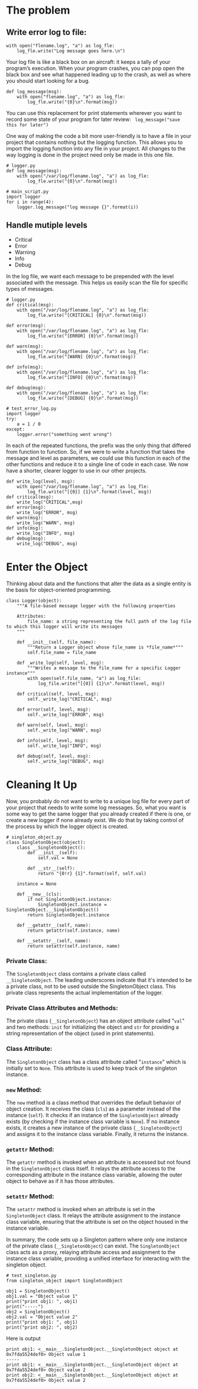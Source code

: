 # The problem

## Write error log to file:

```
with open("flename.log", "a") as log_fle:
    log_fle.write("Log message goes here.\n")
```

Your log file is like a black box on an aircraft: it keeps a tally of your program’s execution. When your program crashes, you can pop open the black box and see what happened leading up to the crash, as well as where you should start looking for a bug. 

```
def log_message(msg):
    with open("flename.log", "a") as log_fle:
        log_fle.write("{0}\n".format(msg))
```
You can use this replacement for print statements wherever you want to record some state of your program for later review:
``` log_message("save this for later")```

One way of making the code a bit more user-friendly is to have a file in your project that contains nothing but the logging function. This allows you to import the logging function into any file in your project. All changes to the way logging is done in the project need only be made in this one file.
```
# logger.py
def log_message(msg):
    with open("/var/log/flename.log", "a") as log_fle:
        log_fle.write("{0}\n".format(msg))
```

```
# main_script.py
import logger
for i in range(4):
    logger.log_message("log message {}".format(i))
```

## Handle mutiple levels 

- Critical
- Error
- Warning
- Info
- Debug

In the log file, we want each message to be prepended with the level associated with the message. This helps us easily scan the file for specific types of messages. 

```
# logger.py
def critical(msg):
    with open("/var/log/flename.log", "a") as log_fle:
        log_fle.write("[CRITICAL] {0}\n".format(msg))

def error(msg):
    with open("/var/log/flename.log", "a") as log_fle:
        log_fle.write("[ERROR] {0}\n".format(msg))

def warn(msg):
    with open("/var/log/flename.log", "a") as log_fle:
        log_fle.write("[WARN] {0}\n".format(msg))

def info(msg):
    with open("/var/log/flename.log", "a") as log_fle:
        log_fle.write("[INFO] {0}\n".format(msg))

def debug(msg):
    with open("/var/log/flename.log", "a") as log_fle:
        log_fle.write("[DEBUG] {0}\n".format(msg))
```

```
# test_error_log.py
import logger
try:
    a = 1 / 0
except:
    logger.error("something went wrong")
```

In each of the repeated functions, the prefix was the only thing that differed from function to function. So, if we were to write a function that takes the message and level as parameters, we could use this function in each of the other functions and reduce it to a single line of code in each case. 
We now have a shorter, clearer logger to use in our other projects.

```
def write_log(level, msg):
    with open("/var/log/flename.log", "a") as log_fle:
        log_fle.write("[{0}] {1}\n".format(level, msg))
def critical(msg):
    write_log("CRITICAL",msg)
def error(msg):
    write_log("ERROR", msg)
def warn(msg):
    write_log("WARN", msg)
def info(msg):
    write_log("INFO", msg)
def debug(msg):
    write_log("DEBUG", msg)
```
# Enter the Object

Thinking about data and the functions that alter the data as a single entity is the basis for object-oriented programming.

```
class Logger(object):
    """A file-based message logger with the following properties
    
    Attributes:
        file_name: a string representing the full path of the log file to which this logger will write its messages
    """

    def __init__(self, file_name):
        """Return a Logger object whose file_name is *file_name*"""
        self.file_name = file_name

    def _write_log(self, level, msg):
        """Writes a message to the file_name for a specific Logger instance"""
        with open(self.file_name, "a") as log_file:
            log_file.write("[{0}] {1}\n".format(level, msg))

    def critical(self, level, msg):
        self._write_log("CRITICAL", msg)

    def error(self, level, msg):
        self._write_log("ERROR", msg)

    def warn(self, level, msg):
        self._write_log("WARN", msg)

    def info(self, level, msg):
        self._write_log("INFO", msg)

    def debug(self, level, msg):
        self._write_log("DEBUG", msg)
```

# Cleaning It Up

Now, you probably do not want to write to a unique log file for every part of your project that needs to write some log messages. So, what you want is some way to get the same logger that you already created if there is one, or create a new logger if none already exist.
We do that by taking control of the process by which the logger object is created. 

```
# singleton_object.py
class SingletonObject(object):
    class __SingletonObject():
        def __init__(self):
            self.val = None

        def __str__(self):
            return "{0!r} {1}".format(self, self.val)

    instance = None

    def __new__(cls):
        if not SingletonObject.instance:
            SingletonObject.instance = SingletonObject.__SingletonObject()
        return SingletonObject.instance

    def __getattr__(self, name):
        return getattr(self.instance, name)

    def __setattr__(self, name):
        return setattr(self.instance, name)
```

### Private Class: 
The `SingletonObject` class contains a private class called `__SingletonObject`. The leading underscores indicate that it's intended to be a private class, not to be used outside the SingletonObject class. This private class represents the actual implementation of the logger.

### Private Class Attributes and Methods: 
The private class (`__SingletonObject`) has an object attribute called "`val`" and two methods: `init` for initializing the object and `str` for providing a string representation of the object (used in print statements).

### Class Attribute: 
The `SingletonObject` class has a class attribute called "`instance`" which is initially set to `None`. This attribute is used to keep track of the singleton instance.

### `new` Method: 
The `new` method is a class method that overrides the default behavior of object creation. It receives the class (`cls`) as a parameter instead of the instance (`self`). It checks if an instance of the `SingletonObject` already exists (by checking if the instance class variable is `None`). If no instance exists, it creates a new instance of the private class (`__SingletonObject`) and assigns it to the instance class variable. Finally, it returns the instance.

### `getattr` Method: 
The `getattr` method is invoked when an attribute is accessed but not found in the `SingletonObject` class itself. It relays the attribute access to the corresponding attribute in the instance class variable, allowing the outer object to behave as if it has those attributes.

### `setattr` Method: 
The `setattr` method is invoked when an attribute is set in the `SingletonObject` class. It relays the attribute assignment to the instance class variable, ensuring that the attribute is set on the object housed in the instance variable.

In summary, the code sets up a Singleton pattern where only one instance of the private class (`__SingletonObject`) can exist. The `SingletonObject` class acts as a proxy, relaying attribute access and assignment to the instance class variable, providing a unified interface for interacting with the singleton object.

```
# test_singleton.py
from singleton_object import SingletonObject

obj1 = SingletonObject()
obj1.val = "Object value 1"
print("print obj1: ", obj1)
print("-----")
obj2 = SingletonObject()
obj2.val = "Object value 2"
print("print obj1: ", obj1)
print("print obj2: ", obj2)

```
Here is output
```
print obj1: <__main__.SingletonObject.__SingletonObject object at
0x7fda5524def0> Object value 1
-----
print obj1: <__main__.SingletonObject.__SingletonObject object at
0x7fda5524def0> Object value 2
print obj2: <__main__.SingletonObject.__SingletonObject object at
0x7fda5524def0> Object value 2
```
